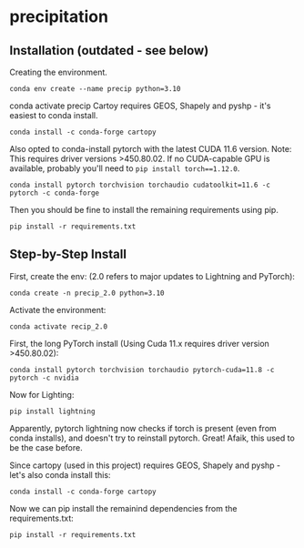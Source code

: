 # precipitation

## Installation (outdated - see below)
Creating the environment.
```
conda env create --name precip python=3.10
```
conda activate precip
Cartoy requires GEOS, Shapely and pyshp - it's easiest to conda install.
```
conda install -c conda-forge cartopy
```
Also opted to conda-install pytorch with the latest CUDA 11.6 version. Note: This requires driver versions >450.80.02. If no CUDA-capable GPU is available, probably you'll need to `pip install torch==1.12.0`.
```
conda install pytorch torchvision torchaudio cudatoolkit=11.6 -c pytorch -c conda-forge
```
Then you should be fine to install the remaining requirements using pip.
```
pip install -r requirements.txt
```


## Step-by-Step Install

First, create the env: (2.0 refers to major updates to Lightning and PyTorch):
```
conda create -n precip_2.0 python=3.10 
```
Activate the environment:
```
conda activate recip_2.0
```
First, the long PyTorch install (Using Cuda 11.x requires driver version >450.80.02):
```
conda install pytorch torchvision torchaudio pytorch-cuda=11.8 -c pytorch -c nvidia
```
Now for Lighting:
```
pip install lightning
```
Apparently, pytorch lightning now checks if torch is present (even from conda installs), and doesn't try to reinstall pytorch. Great! Afaik, this used to be the case before.

Since cartopy (used in this project) requires GEOS, Shapely and pyshp - let's also conda install this:
```
conda install -c conda-forge cartopy
```

Now we can pip install the remainind dependencies from the requirements.txt:
```
pip install -r requirements.txt
```

```

```